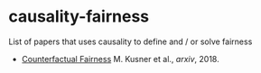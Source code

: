 # causality-fairness
List of papers that uses causality to define and / or solve fairness
* [Counterfactual Fairness](https://arxiv.org/abs/1703.06856) M. Kusner et al., *arxiv*, 2018.
